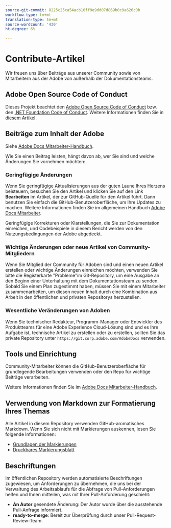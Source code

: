 ```yaml
---
source-git-commit: 8225c25ca54acb10ff9e9dd07d869b0c9a626c0b
workflow-type: tm+mt
translation-type: tm+mt
source-wordcount: '430'
ht-degree: 6%

---
```

# Contribute-Artikel

Wir freuen uns über Beiträge aus unserer Community sowie von Mitarbeitern aus der Adobe von außerhalb der Dokumentationsteams.

## Adobe Open Source Code of Conduct

Dieses Projekt beachtet den [Adobe Open Source Code of Conduct](code-of-conduct.md) bzw. den [.NET Foundation Code of Conduct](https://dotnetfoundation.org/code-of-conduct). Weitere Informationen finden Sie in [diesem Artikel](contributing.md).

## Beiträge zum Inhalt der Adobe

Siehe [Adobe Docs Mitarbeiter-Handbuch](https://docs.adobe.com/content/help/en/contributor/contributor-guide/introduction.html).

Wie Sie einen Beitrag leisten, hängt davon ab, wer Sie sind und welche Änderungen Sie vornehmen möchten:

### Geringfügige Änderungen

Wenn Sie geringfügige Aktualisierungen aus der guten Laune Ihres Herzens beisteuern, besuchen Sie den Artikel und klicken Sie auf den Link **Bearbeiten** im Artikel, der zur GitHub-Quelle für den Artikel führt. Dann benutzen Sie einfach die GitHub-Benutzeroberfläche, um Ihre Updates zu machen. Weitere Informationen finden Sie im allgemeinen Handbuch [Adobe Docs Mitarbeiter](https://docs.adobe.com/content/help/en/contributor/contributor-guide/introduction.html).

Geringfügige Korrekturen oder Klarstellungen, die Sie zur Dokumentation einreichen, und Codebeispiele in diesem Bericht werden von den Nutzungsbedingungen der Adobe abgedeckt.

### Wichtige Änderungen oder neue Artikel von Community-Mitgliedern

Wenn Sie Mitglied der Community für Adoben sind und einen neuen Artikel erstellen oder wichtige Änderungen einreichen möchten, verwenden Sie bitte die Registerkarte &quot;Probleme&quot;im Git-Repository, um eine Ausgabe an den Beginn einer Unterhaltung mit dem Dokumentationsteam zu senden. Sobald Sie einem Plan zugestimmt haben, müssen Sie mit einem Mitarbeiter zusammenarbeiten, um diesen neuen Inhalt durch eine Kombination aus Arbeit in den öffentlichen und privaten Repositorys herzustellen.

<!--
If you submit a pull request with significant changes to documentation and code examples, you'll see a message in the pull request asking you to submit an online contribution license agreement (CLA). We need you to complete the online form before we can review your pull request.
-->

### Wesentliche Veränderungen von Adoben

Wenn Sie technischer Redakteur, Programm-Manager oder Entwickler des Produktteams für eine Adobe Experience Cloud-Lösung sind und es Ihre Aufgabe ist, technische Artikel zu erstellen oder zu erstellen, sollten Sie das private Repository unter `https://git.corp.adobe.com/AdobeDocs` verwenden.

<!--Employees from other parts of the Adobe world should use the public repo for minor updates.-->

## Tools und Einrichtung

Community-Mitarbeiter können die GitHub-Benutzeroberfläche für grundlegende Bearbeitungen verwenden oder den Repo für wichtige Beiträge verarbeiten.

Weitere Informationen finden Sie im [Adobe Docs Mitarbeiter-Handbuch](https://docs.adobe.com/content/help/en/contributor/contributor-guide/introduction.html).

## Verwendung von Markdown zur Formatierung Ihres Themas

Alle Artikel in diesem Repository verwenden GitHub-aromatisches Markdown. Wenn Sie sich nicht mit Markierungen auskennen, lesen Sie folgende Informationen:

* [Grundlagen der Markierungen](https://help.github.com/articles/getting-started-with-writing-and-formatting-on-github/)
* [Druckbares Markierungsblatt](https://guides.github.com/pdfs/markdown-cheatsheet-online.pdf)

## Beschriftungen

Im öffentlichen Repository werden automatisierte Beschriftungen zugewiesen, um Anforderungen zu übernehmen, die uns bei der Verwaltung des Arbeitsablaufs für die Abfrage von Pull-Anforderungen helfen und Ihnen mitteilen, was mit Ihrer Pull-Anforderung geschieht:

* **An Autor** gesendete Änderung: Der Autor wurde über die ausstehende Pull-Anfrage informiert.
* **ready-to-merge**: Bereit zur Überprüfung durch unser Pull-Request-Review-Team.
